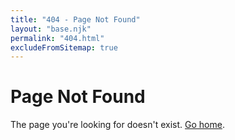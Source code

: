 ```yaml
---
title: "404 - Page Not Found"
layout: "base.njk"
permalink: "404.html"
excludeFromSitemap: true
---
```


# Page Not Found

The page you're looking for doesn't exist. [Go home](/). 